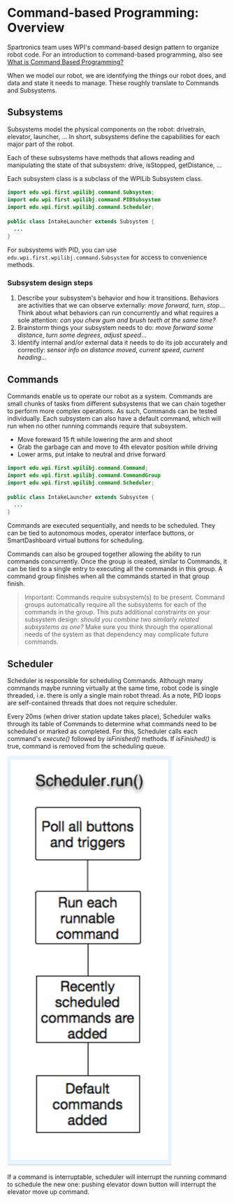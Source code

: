 # Command-based Programming: Overview

Spartronics team uses WPI's command-based design pattern to organize robot code. For an introduction to command-based programming, also see [What is Command Based Programming?](https://wpilib.screenstepslive.com/s/4485/m/13810/l/241892-what-is-command-based-programming)

When we model our robot, we are identifying the things our robot does, and data and state it needs to manage. These roughly translate to Commands and Subsystems.

## Subsystems
Subsystems model the physical components on the robot: drivetrain, elevator, launcher, ... In short, subsystems define the capabilities for each major part of the robot.

Each of these subsystems have methods that allows reading and manipulating the state of that subsystem: drive, isStopped, getDistance, ...

Each subsystem class is a subclass of the WPILib Subsystem class.

```java
import edu.wpi.first.wpilibj.command.Subsystem;
import edu.wpi.first.wpilibj.command.PIDSubsystem
import edu.wpi.first.wpilibj.command.Scheduler;

public class IntakeLauncher extends Subsystem {
  ...
}
```

For subsystems with PID, you can use ```edu.wpi.first.wpilibj.command.Subsystem``` for access to convenience methods.

### Subsystem design steps
1. Describe your subsystem's behavior and how it transitions. Behaviors are activities that we can observe externally: _move forward_, _turn_, _stop_... Think about what behaviors can run concurrently and what requires a sole attention: _can you chew gum and brush teeth at the same time?_
2. Brainstorm things your subsystem needs to do: _move forward some distance_, _turn some degrees_, _adjust speed_...
3. Identify internal and/or external data it needs to do its job accurately and correctly: _sensor info on distance moved_, _current speed_, _current heading_...


## Commands
Commands enable us to operate our robot as a system. Commands are small chunks of tasks from different subsystems that we can chain together to perform more complex operations. As such, Commands can be tested individually. Each subsystem can also have a default command, which will run when no other running commands require that subsystem.
- Move foreward 15 ft while lowering the arm and shoot
- Grab the garbage can and move to 4th elevator position while driving
- Lower arms, put intake to neutral and drive forward

```java
import edu.wpi.first.wpilibj.command.Command;
import edu.wpi.first.wpilibj.command.CommandGroup
import edu.wpi.first.wpilibj.command.Scheduler;

public class IntakeLauncher extends Subsystem {
  ...
}
```

Commands are executed sequentially, and needs to be scheduled. They can be tied to autonomous modes, operator interface buttons, or SmartDashboard virtual buttons for scheduling.

Commands can also be grouped together allowing the ability to run commands concurrently. Once the group is created, similar to Commands, it can be tied to a single entry to executing all the commands in this group. A command group finishes when all the commands started in that group finish.

> Important: Commands require subsystem(s) to be present.  Command groups automatically require all the subsystems for each of the commands in the group. This puts additional constraints on your subsystem design: _should you combine two similarly related subsystems as one?_ Make sure you think through the operational needs of the system as that dependency may complicate future commands.


## Scheduler
Scheduler is responsible for scheduling Commands. Although many commands maybe running virtually at the same time, robot code is single threaded, i.e. there is only a single main robot thread. As a note, PID loops are self-contained threads that does not require scheduler.

Every 20ms (when driver station update takes place), Scheduler walks through its table of Commands to determine what commands need to be scheduled or marked as completed. For this, Scheduler calls each command's _execute()_ followed by _isFinished()_ methods. If _isFinished()_ is true, command is removed from the scheduling queue.

![Inside Scheduler's run method](images/scheduler-run.png)

If a command is interruptable, scheduler will interrupt the running command to schedule the new one: pushing elevator down button will interrupt the elevator move up command.
